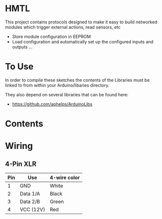 HMTL
====

This project contains protocols designed to make it easy to build networked modules which trigger external actions, read sensors, etc

* Store module configuration in EEPROM
* Load configuration and automatically set up the configured inputs and outputs
...

To Use
======

In order to compile these sketches the contents of the Libraries must be linked to from within your Arduino/libaries directory.

They also depend on several libraries that can be found here:
  * https://github.com/aphelps/ArduinoLibs

Contents
========


Wiring
======

## 4-Pin XLR

Pin | Use      | 4-wire color
--- | -------- | -------
1   | GND      | White
2   | Data 1/A | Black
3   | Data 2/B | Green
4   | VCC (12V)| Red    
